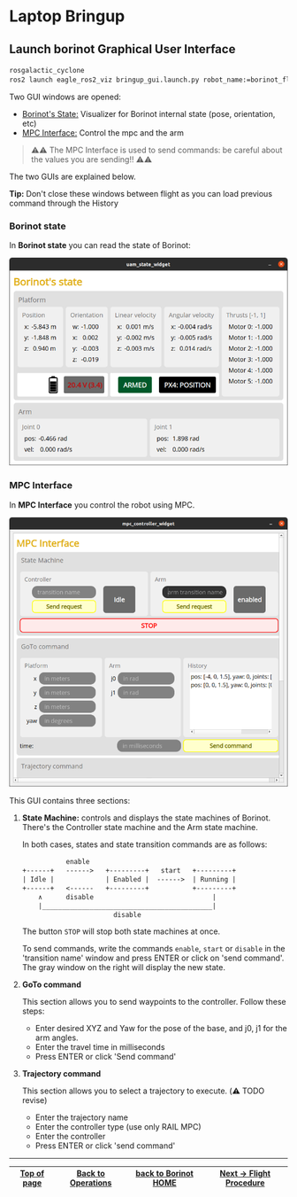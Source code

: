 # Laptop Bringup

## Launch borinot Graphical User Interface

``` bash
rosgalactic_cyclone
ros2 launch eagle_ros2_viz bringup_gui.launch.py robot_name:=borinot_flying_arm_2
```


Two GUI windows are opened:
- [Borinot's State:](#borinot-state) Visualizer for Borinot internal state (pose, orientation, etc)
- [MPC Interface:](#mpc-interface) Control the mpc and the arm
> ⚠️⚠️ The MPC Interface is used to send commands: be careful about the values you are sending!! ⚠️⚠️

The two GUIs are explained below.


**Tip:** Don't close these windows between flight as you can load previous command through the History


### Borinot state

In **Borinot state** you can read the state of Borinot:

  ![Borinot State](../media/borinot_state.png)

### MPC Interface

In **MPC Interface** you control the robot using MPC.

  ![MPC Interface](../media/mpc_interface.png)

This GUI contains three sections:

1. **State Machine:** controls and displays the state machines of Borinot. There's the Controller state machine and the Arm state machine.

   In both cases, states and state transition commands are as follows:

   ```
              enable                 
   +------+   ------>   +---------+   start   +---------+
   | Idle |             | Enabled |  ------>  | Running |
   +------+   <------   +---------+           +---------+
       ∧      disable                              |
       |___________________________________________|
                          disable
   ```

   The button `STOP` will stop both state machines at once.

   To send commands, write the commands `enable`, `start` or `disable` in the 'transition name' window and press ENTER or click on 'send command'. The gray window on the right will display the new state.

2. **GoTo command**

   This section allows you to send waypoints to the controller. Follow these steps:
   - Enter desired XYZ and Yaw for the pose of the base, and j0, j1 for the arm angles.
   - Enter the travel time in milliseconds
   - Press ENTER or click 'Send command'

3. **Trajectory command**

   This section allows you to select a trajectory to execute. (⚠️ TODO revise)
   - Enter the trajectory name
   - Enter the controller type (use only RAIL MPC)
   - Enter the controller
   - Press ENTER or click 'send command' 









<!-- ## Additional procedures and troubleshooting

In addition to the preflight safety checklist, this page also contains documentation for other procedures that are necessary for operating the Borinot UAM. These include:




### [Troubleshooting](troubleshooting.md)

The [troubleshooting.md](troubleshooting.md) file contains a list of known issues and troubleshooting tips to help you quickly resolve problems that may arise during UAM operation.


If you encounter any difficulties during assembly or setup, our [Troubleshooting](resource/troubleshooting.md) section is here to help.

## How to Use Borinot
To use Borinot, we've made a set of guides to help you get started with it:

- [Preflight Checks](resource/preflight.md) - This document contains a checklist of preflight checks that must be performed before operating Borinot to ensure its safety and reliability.
- [Optitrack fusion](resource/optitrack.md) - This document explains how to fuse data from the Optitrack motion capture system and the PX4 flight controller to obtain accurate position and orientation estimates for Borinot.
- [MPC Controller](resource/mpc.md) - This document provides an overview of the Model Predictive Controller (MPC) used to control Borinot's hybrid locomotion, and explains how to run simulations and experiments with the controller. -->

---
| [Top of page](#laptop-bringup) | [Back to Operations](./README.md) | [back to Borinot HOME](../README.md) | [Next → Flight Procedure](4_flight_procedure.md) |
| --- | --- | --- | --- |
